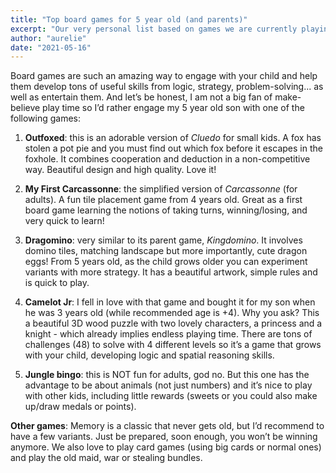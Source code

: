 ```yaml
---
title: "Top board games for 5 year old (and parents)"
excerpt: "Our very personal list based on games we are currently playing at home"
author: "aurelie"
date: "2021-05-16"
---
```


Board games are such an amazing way to engage with your child and help them develop tons of useful skills from logic, strategy, problem-solving... as well as entertain them. And let’s be honest, I am not a big fan of make-believe play time so I’d rather engage my 5 year old son with one of the following games:

1. **Outfoxed**: this is an adorable version of *Cluedo* for small kids. A fox has stolen a pot pie and you must find out which fox before it escapes in the foxhole. It combines cooperation and deduction in a non-competitive way. Beautiful design and high quality. Love it!

2. **My First Carcassonne**: the simplified version of *Carcassonne* (for adults). A fun tile placement game from 4 years old. Great as a first board game learning the notions of taking turns, winning/losing, and very quick to learn!

3. **Dragomino**: very similar to its parent game, *Kingdomino*. It involves domino tiles, matching landscape but more importantly, cute dragon eggs! From 5 years old, as the child grows older you can experiment variants with more strategy. It has a beautiful artwork, simple rules and is quick to play.

4. **Camelot Jr**: I fell in love with that game and bought it for my son when he was 3 years old (while recommended age is +4). Why you ask? This a beautiful 3D wood puzzle with two lovely characters, a princess and a knight - which already implies endless playing time. There are tons of challenges (48) to solve with 4 different levels so it’s a game that grows with your child, developing logic and spatial reasoning skills.

5. **Jungle bingo**: this is NOT fun for adults, god no. But this one has the advantage to be about animals (not just numbers) and it’s nice to play with other kids, including little rewards (sweets or you could also make up/draw medals or points).

**Other games**: Memory is a classic that never gets old, but I’d recommend to have a few variants. Just be prepared, soon enough, you won’t be winning anymore.
We also love to play card games (using big cards or normal ones) and play the old maid, war or stealing bundles.
